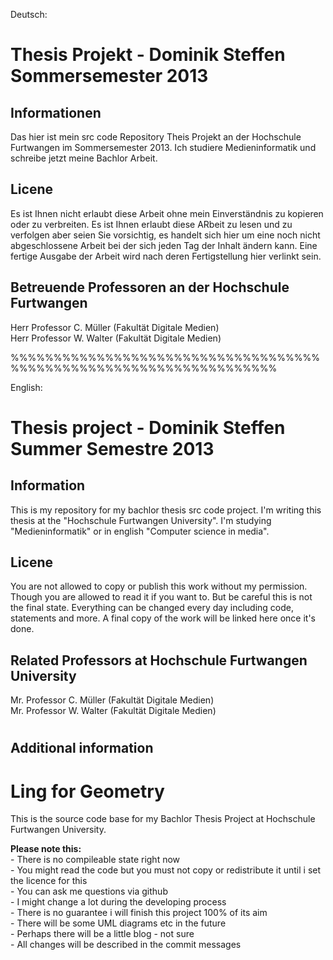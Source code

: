 ﻿Deutsch:
# Thesis Projekt - Dominik Steffen Sommersemester 2013

## Informationen
Das hier ist mein src code Repository Theis Projekt an der Hochschule Furtwangen im Sommersemester 2013. Ich studiere Medieninformatik und schreibe jetzt meine Bachlor Arbeit.

## Licene
Es ist Ihnen nicht erlaubt diese Arbeit ohne mein Einverständnis zu kopieren oder zu verbreiten. Es ist Ihnen erlaubt diese ARbeit zu lesen und zu verfolgen aber seien Sie vorsichtig, es handelt sich hier um eine noch nicht abgeschlossene Arbeit bei der sich jeden Tag der Inhalt ändern kann.
Eine fertige Ausgabe der Arbeit wird nach deren Fertigstellung hier verlinkt sein.

## Betreuende Professoren an der Hochschule Furtwangen
Herr Professor C. Müller (Fakultät Digitale Medien)  
Herr Professor W. Walter (Fakultät Digitale Medien)

%%%%%%%%%%%%%%%%%%%%%%%%%%%%%%%%%%%%%%%%%%%%%%%%%%%%%%%%%%%%%%%%%%%

English:
# Thesis project - Dominik Steffen Summer Semestre 2013

## Information
This is my repository for my bachlor thesis src code project. I'm writing this thesis at the "Hochschule Furtwangen University".
I'm studying "Medieninformatik" or in english "Computer science in media".

## Licene
You are not allowed to copy or publish this work without my permission. Though you are allowed to read it if you want to. But be careful this is not the final state.
Everything can be changed every day including code, statements and more. A final copy of the work will be linked here once it's done.

## Related Professors at Hochschule Furtwangen University
Mr. Professor C. Müller (Fakultät Digitale Medien)  
Mr. Professor W. Walter (Fakultät Digitale Medien)
#  

## Additional information

Ling for Geometry
=================

This is the source code base for my Bachlor Thesis Project at Hochschule Furtwangen University.

**Please note this:**  
	- There is no compileable state right now  
	- You might read the code but you must not copy or redistribute it until i set the licence for this  
	- You can ask me questions via github  
	- I might change a lot during the developing process  
	- There is no guarantee i will finish this project 100% of its aim  
	- There will be some UML diagrams etc in the future  
	- Perhaps there will be a little blog - not sure  
	- All changes will be described in the commit messages  